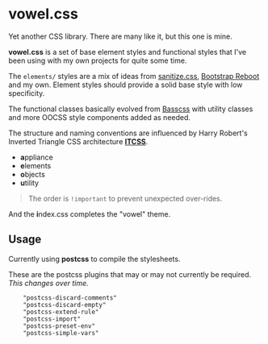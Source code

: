 # vowel.css
Yet another CSS library. There are many like it, but this one is mine.

**vowel.css** is a set of base element styles and functional styles that I've been using with my own projects for quite some time.

The `elements/` styles are a mix of ideas from [sanitize.css](https://github.com/csstools/sanitize.css), [Bootstrap Reboot](https://github.com/twbs/bootstrap/blob/v4-dev/dist/css/bootstrap-reboot.css) and my own. 
Element styles should provide a solid base style with low specificity.

The functional classes basically evolved from [Basscss](https://github.com/basscss/basscss) with utility classes and more OOCSS style components added as needed.

The structure and naming conventions are influenced by Harry Robert's Inverted Triangle CSS architecture **[ITCSS](http://itcss.io/)**.

- **a**ppliance
- **e**lements
- **o**bjects
- **u**tility

> The order is `!important` to prevent unexpected over-rides.

And the **i**ndex.css completes the "vowel" theme.

## Usage
Currently using **postcss** to compile the stylesheets.

These are the postcss plugins that may or may not currently be required. *This changes over time.*
```
    "postcss-discard-comments"
    "postcss-discard-empty"
    "postcss-extend-rule"
    "postcss-import"
    "postcss-preset-env"
    "postcss-simple-vars"
```
